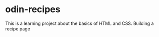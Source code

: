 # odin-recipes
This is a learning project about the basics of HTML and CSS. Building a recipe page

